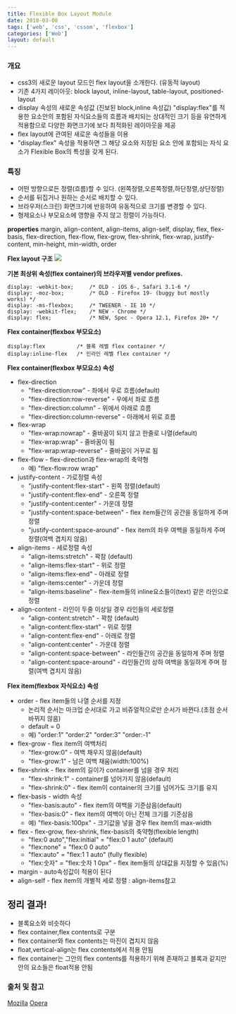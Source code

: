 ```yaml
---
title: Flexible Box Layout Module
date: 2018-03-08
tags: ['web', 'css', 'cssom', 'flexbox']
categories: ['Web']
layout: default 
---
```


### 개요
- css3의 새로운 layout 모드인 flex layout을 소개한다. (유동적 layout)
- 기존 4가지 레이아웃: block layout, inline-layout, table-layout, positioned-layout
- display 속성의 새로운 속성값 (진보된 block,inline 속성값) "display:flex"를 적용한 요소안의 포함된 자식요소들의 흐름과 배치되는 상대적인 크기 등을 유연하게 적용함으로 다양한 화면크기에 보다 최적화된 레이아웃을 제공
- flex layout에 관여된 새로운 속성들을 이용
- "display:flex" 속성을 적용하면 그 해당 요소와 지정된 요소 안에 포함되는 자식 요소가 Flexible Box의 특성을 갖게 된다.

### 특징
- 어떤 방향으로든 정렬(흐름)할 수 있다. (왼쪽정렬,오른쪽정렬,하단정렬,상단정렬)
- 순서를 뒤집거나 원하는 순서로 배치할 수 있다.
- 브라우저(스크린) 화면크기에 반응하여 유동적으로 크기를 변경할 수 있다.
- 형제요소나 부모요소에 영향을 주지 않고 정렬이 가능하다.

**properties**
margin, align-content, align-items, align-self, display, flex, flex-basis, flex-direction, flex-flow, flex-grow, flex-shrink, flex-wrap, justify-content, min-height, min-width, order

**Flex layout 구조**
![](/images/flex01.png)

**기본 최상위 속성(flex container)의 브라우져별 vendor prefixes.**
```$xslt
display: -webkit-box;     /* OLD - iOS 6-, Safari 3.1-6 */
display: -moz-box;        /* OLD - Firefox 19- (buggy but mostly works) */
display: -ms-flexbox;     /* TWEENER - IE 10 */
display: -webkit-flex;    /* NEW - Chrome */
display: flex;            /* NEW, Spec - Opera 12.1, Firefox 20+ */
```

**Flex container(flexbox 부모요소)**
```$xslt
display:flex          /* 블록 레벨 flex container */
display:inline-flex   /* 인라인 레벨 flex container */
```

**Flex container(flexbox 부모요소) 속성**
- flex-direction
    - "flex-direction:row" - 좌에서 우로 흐름(default)
    - "flex-direction:row-reverse" - 우에서 좌로 흐름
    - "flex-direction:column" - 위에서 아래로 흐름
    - "flex-direction:column-reverse" - 아래에서 위로 흐름
- flex-wrap
    - "flex-wrap:nowrap" - 줄바꿈이 되지 않고 한줄로 나열(default)
    - "flex-wrap:wrap" - 줄바꿈이 됨
    - "flex-wrap:wrap-reverse" - 줄바꿈이 거꾸로 됨
- flex-flow - flex-direction과 flex-wrap의 축약형
    - 예) "flex-flow:row wrap"
- justify-content - 가로정렬 속성
    - "justify-content:flex-start" - 왼쪽 정렬(default)
    - "justify-content:flex-end" - 오른쪽 정렬
    - "justify-content:center" - 가운데 정렬
    - "justify-content:space-between" - flex item들간의 공간을 동일하게 주며 정렬
    - "justify-content:space-around" - flex item의 좌우 여백을 동일하게 주며 정렬(여백 겹치지 않음)
- align-items - 세로정렬 속성
    - "align-items:stretch" - 꽉참 (default)
    - "align-items:flex-start" - 위로 정렬
    - "align-items:flex-end" - 아래로 정렬
    - "align-items:center" - 가운데 정렬
    - "align-items:baseline" - flex-item들의 inline요소들이(text) 같은 라인으로 정렬
- align-content - 라인이 두줄 이상일 경우 라인들의 세로정렬
    - "align-content:stretch" - 꽉참 (default)
    - "align-content:flex-start" - 위로 정렬
    - "align-content:flex-end" - 아래로 정렬
    - "align-content:center" - 가운데 정렬
    - "align-content:space-between" - 라인들간의 공간을 동일하게 주며 정렬
    - "align-content:space-around" - 라인들간의 상하 여백을 동일하게 주며 정렬(여백 겹치지 않음)
    
**Flex item(flexbox 자식요소) 속성**
- order - flex item들의 나열 순서를 지정
    - 논리적 순서는 마크업 순서대로 가고 비쥬얼적으로만 순서가 바뀐다.(초점 순서 바뀌지 않음)
    - default = 0
    - 예) "order:1" "order:2" "order:3" "order:-1"
- flex-grow - flex item의 여백처리
    - "flex-grow:0" - 여백 채우지 않음(default)
    - "flex-grow:1" - 남은 여백 채움(width:100%)
- flex-shrink - flex item의 길이가 container를 넘을 경우 처리
    - "flex-shrink:1" - container를 넘어가지 않음(default)
    - "flex-shrink:0" - flex item이 container의 크기를 넘어가도 크기를 유지
- flex-basis - width 속성
    - "flex-basis:auto" - flex item의 여백을 기준삼음(default)
    - "flex-basis:0" - flex item의 여백이 아닌 전체 크기를 기준삼음
    - 예) "flex-basis:100px" - 크기값을 넣을 경우 flex item의 max-width
- flex - flex-grow, flex-shrink, flex-basis의 축약형(flexible length)
    - "flex:0 auto","flex:initial" = "flex:0 1 auto" (default)
    - "flex:none" = "flex:0 0 auto"
    - "flex:auto" = "flex:1 1 auto" (fully flexible)
    - "flex:숫자" = "flex:숫자 1 0px" - flex item들의 상대값을 지정할 수 있음(%)
- margin - auto속성값이 적용이 된다
- align-self - flex item의 개별적 세로 정렬 : align-items참고




## 정리 결과!
- 블록요소와 비슷하다
- flex container,flex contents로 구분
- flex container와 flex contents는 마진이 겹치지 않음
- float,vertical-align는 flex contents에서 적용 안됨
- flex container는 그안의 flex contents를 적용하기 위해 존재하고 블록과 같지만 안의 요소들은 float적용 안됨




### 출처 및 참고
[Mozilla](https://developer.mozilla.org/en-US/docs/Web/CSS/CSS_Flexible_Box_Layout/Basic_Concepts_of_Flexbox?redirectlocale=en-US&redirectslug=CSS%2FTutorials%2FUsing_CSS_flexible_boxes)
[Opera](https://dev.opera.com/articles/advanced-cross-browser-flexbox/)
